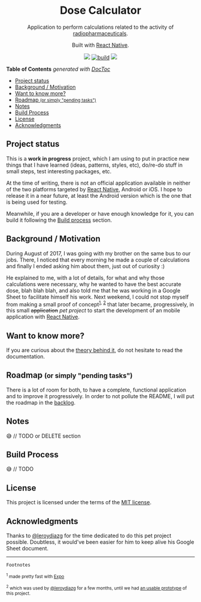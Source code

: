 <h1 align="center">Dose Calculator</h1>

<p align="center">
  Application to perform calculations related to the activity of <a target="_blank"
  href="https://en.wikipedia.org/wiki/Radiopharmaceutical">radiopharmaceuticals</a>.
</p>

<p align="center">
  Built with <a target="_blank" href="https://facebook.github.io/react-native/">React Native</a>.
</p>

<p align="center">
  <a href="https://greenkeeper.io"><img src="https://badges.greenkeeper.io/dgdavid/dose-calculator.svg"></a>
  <a href="https://circleci.com/gh/dgdavid/dose-calculator"><img src="https://circleci.com/gh/dgdavid/dose-calculator.svg?style=shield" alt="build"></a>
  <a href="https://codecov.io/gh/dgdavid/dose-calculator"><img src="https://codecov.io/gh/dgdavid/dose-calculator/coverage.svg"></a>
</p>

<!-- START doctoc generated TOC please keep comment here to allow auto update -->
<!-- DON'T EDIT THIS SECTION, INSTEAD RE-RUN doctoc TO UPDATE -->
**Table of Contents**  *generated with [DocToc](https://github.com/thlorenz/doctoc)*

- [Project status](#project-status)
- [Background / Motivation](#background--motivation)
- [Want to know more?](#want-to-know-more)
- [Roadmap <small>(or simply "pending tasks")</small>](#roadmap-smallor-simply-pending-taskssmall)
- [Notes](#notes)
- [Build Process](#build-process)
- [License](#license)
- [Acknowledgments](#acknowledgments)

<!-- END doctoc generated TOC please keep comment here to allow auto update -->

## Project status

This is a **work in progress** project, which I am using to put in practice new things that I
have learned (ideas, patterns, styles, etc), do/re-do stuff in small steps, test interesting
packages, etc.

At the time of writing, there is not an official application available in neither of the two
platforms targeted by [React Native](https://facebook.github.io/react-native/), Android or iOS. I
hope to release it in a near future, at least the Android version which is the one that is being
used for testing.

Meanwhile, if you are a developer or have enough knowledge for it, you can build it following the
[Build process](#build-process) section.

## Background / Motivation

During August of 2017, I was going with my brother on the same bus to our jobs. There, I noticed
that every morning he made a couple of calculations and finally I ended asking him about them, just
out of curiosity :)

He explained to me, with a lot of details, for what and why those calculations were necessary, why
he wanted to have the best accurate dose, blah blah blah, and also told me that he was working in a
Google Sheet to facilitate himself his work. Next weekend, I could not stop myself from making a
small proof of concept<sup><a href="#footnote-1">1</a>, <a href="#footnote-2">2</a></sup> that later
became, progressively, in this small ~~application~~ *pet project* to start the development of an
mobile application with [React Native](https://facebook.github.io/react-native/).

## Want to know more?

If you are curious about the [theory behind it](docs/RADIOISOTOPES.md), do not hesitate to read the
documentation.

## Roadmap <small>(or simply "pending tasks")</small>

There is a lot of room for both, to have a complete, functional application and to improve it
progressively. In order to not pollute the README, I will put the roadmap in the
[backlog](https://github.com/dgdavid/dose-calculator/projects/1).

## Notes

:sweat_smile: // TODO or DELETE section

## Build Process

:sweat_smile: // TODO

## License

This project is licensed under the terms of the [MIT license](LICENSE).

## Acknowledgments

Thanks to <a target="_blank"
href="https://www.linkedin.com/in/leroy-diaz">@leroydiazg</a> for the time dedicated to
do this pet project possible. Doubtless, it would've been easier for him to keep alive his Google Sheet
document.

---

`Footnotes`

<sub><sup id="footnote-1">1</sup> made pretty fast with [Expo](https://expo.io)</sub>

<sub><sup id="footnote-2">2</sup> which was used by <a target="_blank"
href="https://www.linkedin.com/in/leroy-diaz">@leroydiazg</a> for a few months, until we had [an usable
prototype](https://github.com/dgdavid/dose-calculator/commit/27ce9d0f9eff3c59bb465988f3f6bade9956b96b)
of this project.</sub>
